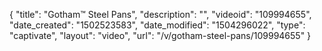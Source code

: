 {
    "title": "Gotham&trade; Steel Pans",
    "description": "",
    "videoid": "109994655",
    "date_created": "1502523583",
    "date_modified": "1504296022",
    "type": "captivate",
    "layout": "video",
    "url": "\/v\/gotham-steel-pans\/109994655"
}